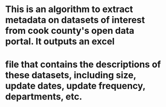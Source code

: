 # This is an algorithm to extract metadata on datasets of interest from cook county's open data portal. It outputs an excel
# file that contains the descriptions of these datasets, including size, update dates, update frequency, departments, etc. 
